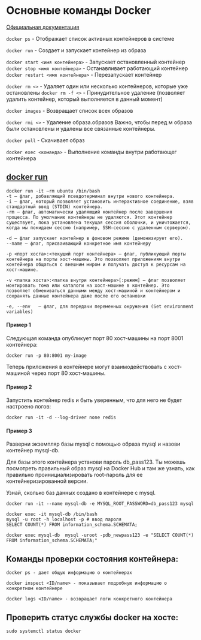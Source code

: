 # Основные команды Docker

[Официальная документация](https://docs.docker.com/reference/cli/docker/container/)

```docker ps``` - Отображает список активных контейнеров в системе

```docker run``` - Создает и запускает контейнер из образа

```docker start <имя контейнера>``` - Запускает остановленный контейнер  
```docker stop <имя контейнера>``` - Останавливает работающий контейнер
```docker restart <имя контейнера>``` - Перезапускает контейнер

```docker rm <>``` - Удаляет один или несколько контейнеров, которые уже остановлены
```docker rm -f <>``` - Принудительное удаление (позволяет удалить контейнер, который выполняется в данный момент)

```docker images``` - Возвращает список всех образов

```docker rmi <>``` - Удаление образа.образов
Важно, чтобы перед м образа были остановлены и удалены все связанные контейнеры.

```docker pull``` - Скачивает образ

```docker exec <команда>``` - Выполнение команды внутри работающег контейнера

## [docker run](https://docs.docker.com/reference/cli/docker/container/run/) 
```docker
docker run -it –rm ubuntu /bin/bash
-t — флаг, добавляющий псевдотерминал внутри нового контейнера.
-i — флаг, который позволяет установить интерактивное соединение, взяв стандартный ввод (STDIN) контейнера.
-rm — флаг, автоматически удаляющий контейнер после завершения процесса. По умолчанию контейнеры не удаляются. Этот контейнер существует, пока установлена текущая сессия оболочки, и уничтожается, когда мы покидаем сессию (например, SSH-сессию с удаленным сервером).

-d — флаг запускает контейнер в фоновом режиме (демонизирует его).
--name — флаг, присваивающий конкретное имя контейнеру

```
```
-p <порт хоста>:<текущий порт контейнера> — флаг, публикующий порты контейнера на порты хост-машины. Это позволяет приложениям внутри контейнера общаться с внешним миром и получать доступ к ресурсам на хост-машине.
```

```
-v <папка хоста>:<папка внутри контейнера>[:режим] — флаг позволяет монтировать тома или каталоги на хост-машине в контейнер. Это позволяет обмениваться данными между хост-машиной и контейнером и сохранять данные контейнера даже после его остановки
```

```
-e, --env   — флаг, для передачи переменных окружения (Set environment variables)
```

#### Пример 1
Следующая команда опубликует порт 80 хост-машины на порт 8001 контейнера:

```
docker run -p 80:8001 my-image
```

Теперь приложения в контейнере могут взаимодействовать с хост-машиной через порт 80 хост-машины.



#### Пример 2
Запустить контейнер redis и быть уверенным, что для него не будет настроено логов:
```
docker run -it -d --log-driver none redis
```

#### Пример 3
Разверни экземпляр базы mysql с помощью образа mysql и назови контейнер mysql-db.


Для базы этого контейнера установи пароль db_pass123. Ты можешь посмотреть правильный образ mysql на Docker Hub и там же узнать, как правильно проинициализировать root-пароль для ее контейнеризированной версии.

Узнай, сколько баз данных создано в контейнере с mysql.

```
docker run -it --name mysql-db -e MYSQL_ROOT_PASSWORD=db_pass123 mysql

docker exec -it mysql-db /bin/bash
mysql -u root -h localhost -p # ввод пароля
SELECT COUNT(*) FROM information_schema.SCHEMATA;
```

```
docker exec mysql-db  mysql -uroot -pdb_newpass123 -e "SELECT COUNT(*) FROM information_schema.SCHEMATA;"
```

## Команды проверки состояния контейнера: 

```
docker ps - дает общую информацию о контейнерах
```

```
docker inspect <ID/name> - показывает подробную информацию о конкретном контейнере
```

```
docker logs <ID/name> - возвращает логи конкретного контейнера 
```

## Проверить статус службы docker на хосте:
```
sudo systemctl status docker
```
